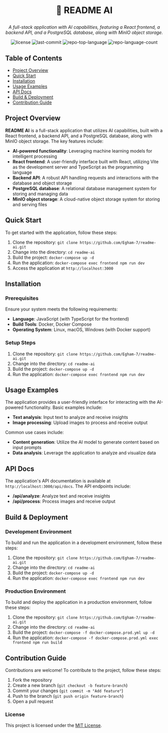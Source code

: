# <p align="center">🚀 README AI</p>

<p align="center">
    <em>A full-stack application with AI capabilities, featuring a React frontend, a backend API, and a PostgreSQL database, along with MinIO object storage.</em>
</p>

<p align="center">
 <img src="https://img.shields.io/github/license/Egham-7/readme-ai?style=default&logo=opensourceinitiative&logoColor=white&color=0080ff" alt="license">
 <img src="https://img.shields.io/github/last-commit/Egham-7/readme-ai?style=default&logo=git&logoColor=white&color=0080ff" alt="last-commit">
 <img src="https://img.shields.io/github/languages/top/Egham-7/readme-ai?style=default&color=0080ff" alt="repo-top-language">
 <img src="https://img.shields.io/github/languages/count/Egham-7/readme-ai?style=default&color=0080ff" alt="repo-language-count">
</p>

## Table of Contents
- [Project Overview](#project-overview)
- [Quick Start](#quick-start)
- [Installation](#installation)
- [Usage Examples](#usage-examples)
- [API Docs](#api-docs)
- [Build & Deployment](#build--deployment)
- [Contribution Guide](#contribution-guide)

## Project Overview
**README AI** is a full-stack application that utilizes AI capabilities, built with a React frontend, a backend API, and a PostgreSQL database, along with MinIO object storage. The key features include:
* **AI-powered functionality**: Leveraging machine learning models for intelligent processing
* **React frontend**: A user-friendly interface built with React, utilizing Vite as the development server and TypeScript as the programming language
* **Backend API**: A robust API handling requests and interactions with the database and object storage
* **PostgreSQL database**: A relational database management system for storing and managing data
* **MinIO object storage**: A cloud-native object storage system for storing and serving files

## Quick Start
To get started with the application, follow these steps:
1. Clone the repository: `git clone https://github.com/Egham-7/readme-ai.git`
2. Change into the directory: `cd readme-ai`
3. Build the project: `docker-compose up -d`
4. Run the application: `docker-compose exec frontend npm run dev`
5. Access the application at `http://localhost:3000`

## Installation
### Prerequisites
Ensure your system meets the following requirements:
* **Language**: JavaScript (with TypeScript for the frontend)
* **Build Tools**: Docker, Docker Compose
* **Operating System**: Linux, macOS, Windows (with Docker support)

### Setup Steps
1. Clone the repository: `git clone https://github.com/Egham-7/readme-ai.git`
2. Change into the directory: `cd readme-ai`
3. Build the project: `docker-compose up -d`
4. Run the application: `docker-compose exec frontend npm run dev`

## Usage Examples
The application provides a user-friendly interface for interacting with the AI-powered functionality. Basic examples include:
* **Text analysis**: Input text to analyze and receive insights
* **Image processing**: Upload images to process and receive output

Common use cases include:
* **Content generation**: Utilize the AI model to generate content based on input prompts
* **Data analysis**: Leverage the application to analyze and visualize data

## API Docs
The application's API documentation is available at `http://localhost:3000/api/docs`. The API endpoints include:
* **/api/analyze**: Analyze text and receive insights
* **/api/process**: Process images and receive output

## Build & Deployment
### Development Environment
To build and run the application in a development environment, follow these steps:
1. Clone the repository: `git clone https://github.com/Egham-7/readme-ai.git`
2. Change into the directory: `cd readme-ai`
3. Build the project: `docker-compose up -d`
4. Run the application: `docker-compose exec frontend npm run dev`

### Production Environment
To build and deploy the application in a production environment, follow these steps:
1. Clone the repository: `git clone https://github.com/Egham-7/readme-ai.git`
2. Change into the directory: `cd readme-ai`
3. Build the project: `docker-compose -f docker-compose.prod.yml up -d`
4. Run the application: `docker-compose -f docker-compose.prod.yml exec frontend npm run build`

## Contribution Guide
Contributions are welcome! To contribute to the project, follow these steps:
1. Fork the repository
2. Create a new branch (`git checkout -b feature-branch`)
3. Commit your changes (`git commit -m "Add feature"`)
4. Push to the branch (`git push origin feature-branch`)
5. Open a pull request

### License
This project is licensed under the [MIT License](https://github.com/Egham-7/readme-ai/blob/main/LICENSE).
